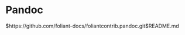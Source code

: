 # Pandoc

<include sethead="2" nohead="true">
    $https://github.com/foliant-docs/foliantcontrib.pandoc.git$README.md
</include>

